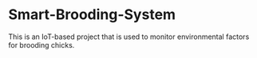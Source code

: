 # Smart-Brooding-System
This is an IoT-based project that is used to monitor environmental factors for brooding chicks. 
